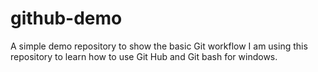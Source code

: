 # github-demo
A simple demo repository to show the basic Git workflow
I am using this repository to learn how to use Git Hub and Git bash for windows.
